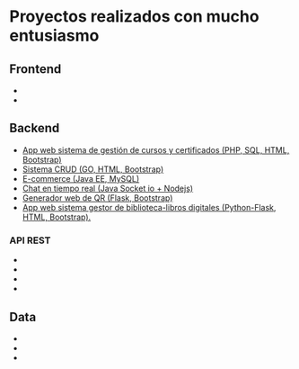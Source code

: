 #	Proyectos realizados con mucho entusiasmo

##	Frontend
*	 []()
*	 []()



##	Backend
*	[App web sistema de gestión de cursos y certificados
(PHP, SQL, HTML, Bootstrap)](https://github.com/mssj-11/App_Cursos-Certificados)
*	 [Sistema CRUD (GO, HTML, Bootstrap)](https://github.com/mssj-11/CRUD_GO_MySql)
*	 [E-commerce (Java EE, MySQL)](https://github.com/mssj-11/Java-Ecommerce)
*	 [Chat en tiempo real (Java Socket io + Nodejs)](https://github.com/mssj-11/RealTimeChatApp_Java_-_NodeJs)
*	 [Generador web de QR (Flask, Bootstrap)](https://github.com/mssj-11/QR_Code_Generator)
*	 [App web sistema gestor de biblioteca-libros digitales
(Python-Flask, HTML, Bootstrap).]()
###	API REST
*	 []()
*	 []()
*	 []()
*	 []()



##	Data
*	 []()
*	 []()
*	 []()


